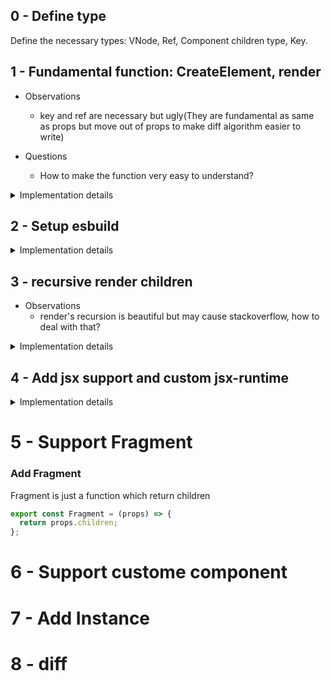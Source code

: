 ## 0 - Define type

Define the necessary types: VNode, Ref, Component children type, Key.

## 1 - Fundamental function: CreateElement, render

- Observations

  - key and ref are necessary but ugly(They are fundamental as same as props but move out of props to make diff algorithm easier to write)

- Questions
  - How to make the function very easy to understand?

<details>
  <summary>Implementation details</summary>

- We want our element to have same shapte

```js

// We don't want this
{
  type: "div",
  props: {
    children: [
      {
        type: "h1",
        props: {
          children: ["This is a Text node"]
        }
      }
    ]
  }
}

// We want this
{
  type: "div",
  props: {
    children: [
      {
        type: "h1",
        props: {
          children: [
            {
              type: "text",
              props: {
                nodeValue: "This is a Text node"
                children: []
              }
            }
          ]
        }
      }
    ]
  }
}
```

### CreateElement

```js
export const createElement = (
  type: string,
  props: Record<string, any> | null | undefined,
  ...children: ComponentChildren
): VNode<Record<string, any>> => {
  // <snip>
  return vNode;
};
```

The reason we name parameters other than type and props to children is because jsx

```js
// JSX in
const profile = (
  <div>
    <img src="avatar.png" className="profile" />
    <h3>{[user.firstName, user.lastName].join(" ")}</h3>
  </div>
);

// JSX out
const profile = React.createElement(
  "div",
  null,
  React.createElement("img", { src: "avatar.png", className: "profile" }),
  React.createElement("h3", null, [user.firstName, user.lastName].join(" "))
);
```

### render

- Text, SVG and element.
- Recursive append children. - Very deep recursion may cause stackoverflow.
</details>

## 2 - Setup esbuild

<details>
  <summary>Implementation details</summary>

- Install deps: `yarn add -D esbuild esbuild-node-externals`
- Make sure your tsconfig is correct

```json
{
  "compilerOptions": {
    "target": "es5",
    "lib": ["dom", "dom.iterable", "esnext"],
    "allowJs": true,
    "skipLibCheck": true,
    "forceConsistentCasingInFileNames": true,
    "esModuleInterop": true,
    "module": "esnext",
    "moduleResolution": "node",
    "resolveJsonModule": true,
    "isolatedModules": true,
    "jsx": "react-jsx",
    "incremental": true,
    "declaration": true,
    "sourceMap": true,
    "outDir": "build",
    "emitDeclarationOnly": true // Don't generate js file, we use rollup to do that
  },
  "include": ["**/*.ts", "**/*.tsx"]
}
```

- Add esbuild script

```js
const esbuild = require("esbuild");

// Automatically exclude all node_modules from the bundled version
const { nodeExternalsPlugin } = require("esbuild-node-externals");

esbuild
  .build({
    entryPoints: ["./src/index.ts"],
    outfile: "build/index.js",
    bundle: true,
    minify: true,
    format: "esm",
    sourcemap: true,
    target: "esnext",
    plugins: [nodeExternalsPlugin()],
  })
  .catch(() => process.exit(1));
```

</details>

## 3 - recursive render children

- Observations
  - render's recursion is beautiful but may cause stackoverflow, how to deal with that?

<details>
  <summary>Implementation details</summary>

```js
(vNode.props.children || []).forEach((child) => render(child, element));
```

</details>

## 4 - Add jsx support and custom jsx-runtime

<details>
  <summary>Implementation details</summary>

### export jsx-runtime for others to use

- We borrow jsx type from @types/react
- We overwrite default jsx function with tsconfig

```js
// At core entrypoint, we need to export the jsx function we want vite to use

import { createElement } from "./create-element";
import { render } from "./reconcile";

export * from "./constant";
export { createElement, createElement as h, render };

// At app tsconfig, we need to specific which jsx-function to use

{
  "compilerOptions": {
    "jsx": "react",
    "jsxFactory": "h",
    "jsxFragmentFactory": "Fragment"
  },
}
```

- This process is a little bit magical, you can confirm this behavior by insert some console.log in your `createElement` or replace custom jsx-function with regular react-jsx, because you doesn't install react, this will throw error

```json
// tsconfig.json
{
  "compilerOptions": {
    "jsx": "react-jsx"
  }
}
```

### Export jsx-runtime.js file for other usage

```js
import { createElement, Fragment } from "./src/create-element";
export { createElement as jsx, createElement as jsxs, Fragment };
```

```js
// at package.json

{
  "exports": {
    ".": {
      "import": "./build/index.js",
      "require": "./build/index.js"
    },
    "./jsx-runtime": {
      "import": "./jsx-runtime.js",
      "require": "./jsx-runtime.js"
    }
  },
}
```

### With Vite config

The method above can achieve our goal, but we have to manually import our namespace, in order to access createElement function.

We could leverage vite to help us, in this way we don't need to manually import anymore

```js
// vite.config.js

import { defineConfig } from "vite";

// https://vitejs.dev/config/
export default defineConfig({
  esbuild: {
    jsxFactory: "_jsx",
    jsxFragment: "_jsxFragment",

    // We use import as to avoid duplicate identifier
    jsxInject: `import { createElement as _jsx, Fragment as _jsxFragment } from "@huyu/core";`,
  },
});
```

```json
// tsconfig.json
{
  "compilerOptions": {
    "jsx": "preserve"
  }
}
```

#### Reference

- [React - Introducing the New JSX Transform](https://reactjs.org/blog/2020/09/22/introducing-the-new-jsx-transform.html)
- [Vite features - JSX](https://vitejs.dev/guide/features.html#jsx)
- [esbuild - support react 17 jsx issue](https://github.com/evanw/esbuild/issues/334#issuecomment-1054699157)
</details>

# 5 - Support Fragment

### Add Fragment

Fragment is just a function which return children

```js
export const Fragment = (props) => {
  return props.children;
};
```

# 6 - Support custome component

# 7 - Add Instance

# 8 - diff
